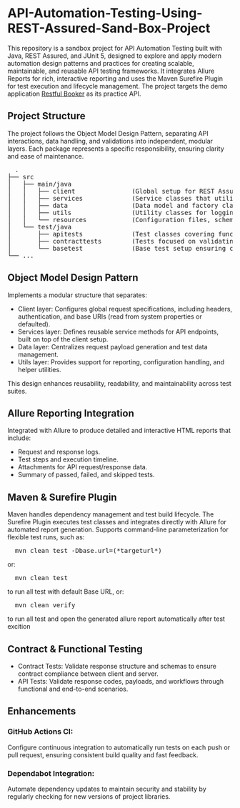 # API-Automation-Testing-Using-REST-Assured-Sand-Box-Project

This repository is a sandbox project for API Automation Testing built with Java, REST Assured, and JUnit 5, designed to explore and apply modern automation design patterns and practices for creating scalable, maintainable, and reusable API testing frameworks.
It integrates Allure Reports for rich, interactive reporting and uses the Maven Surefire Plugin for test execution and lifecycle management.
The project targets the demo application [Restful Booker](https://restful-booker.herokuapp.com/apidoc/index.html#api-Auth) as its practice API.

## Project Structure
The project follows the Object Model Design Pattern, separating API interactions, data handling, and validations into independent, modular layers.
Each package represents a specific responsibility, ensuring clarity and ease of maintenance.
<pre>
  .
├── src
│   ├── main/java
│   │   ├── client               (Global setup for REST Assured request specifications and base configuration)
│   │   ├── services             (Service classes that utilize client setup and data objects to define API endpoints and methods)
│   │   ├── data                 (Data model and factory classes for constructing dynamic request payloads)
│   │   ├── utils                (Utility classes for logging, reporting integration with Allure, and helper methods)
│   │   └── resources            (Configuration files, schemas, and reusable JSON templates)
│   └── test/java
│       ├── apitests             (Test classes covering functional and end-to-end API scenarios)
│       ├── contracttests        (Tests focused on validating API response schemas and structure)
│       └── basetest             (Base test setup ensuring consistent initialization across test suites)
└── ...
</pre>

## Object Model Design Pattern
Implements a modular structure that separates:
* Client layer: Configures global request specifications, including headers, authentication, and base URIs (read from system properties or defaulted).
* Services layer: Defines reusable service methods for API endpoints, built on top of the client setup.
* Data layer: Centralizes request payload generation and test data management.
* Utils layer: Provides support for reporting, configuration handling, and helper utilities.

This design enhances reusability, readability, and maintainability across test suites.

## Allure Reporting Integration
Integrated with Allure to produce detailed and interactive HTML reports that include:
* Request and response logs.
* Test steps and execution timeline.
* Attachments for API request/response data.
* Summary of passed, failed, and skipped tests.

## Maven & Surefire Plugin
Maven handles dependency management and test build lifecycle.
The Surefire Plugin executes test classes and integrates directly with Allure for automated report generation.
Supports command-line parameterization for flexible test runs, such as:
<pre>
  mvn clean test -Dbase.url=(*targeturl*)
</pre>
or:
<pre>
  mvn clean test
</pre>
to run all test with default Base URL, or:
<pre>
  mvn clean verify
</pre>
to run all test and open the generated allure report automatically after test excition

## Contract & Functional Testing
* Contract Tests: Validate response structure and schemas to ensure contract compliance between client and server.
* API Tests: Validate response codes, payloads, and workflows through functional and end-to-end scenarios.

## Enhancements
### GitHub Actions CI:
Configure continuous integration to automatically run tests on each push or pull request, ensuring consistent build quality and fast feedback.
### Dependabot Integration:
Automate dependency updates to maintain security and stability by regularly checking for new versions of project libraries.
